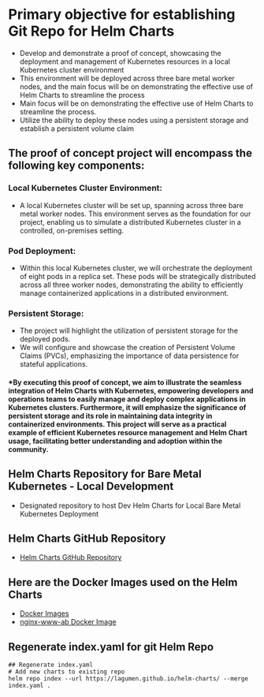 # Primary objective for establishing Git Repo for Helm Charts
- Develop and demonstrate a proof of concept, showcasing the deployment and management of Kubernetes resources in a local Kubernetes cluster environment
- This environment will be deployed across three bare metal worker nodes, and the main focus will be on demonstrating the effective use of Helm Charts to streamline the process
- Main focus will be on demonstrating the effective use of Helm Charts to streamline the process.
- Utilize the ability to deploy these nodes using a persistent storage and establish a persistent volume claim

## The proof of concept project will encompass the following key components:

### Local Kubernetes Cluster Environment: 
- A local Kubernetes cluster will be set up, spanning across three bare metal worker nodes. This environment serves as the foundation for our project, enabling us to simulate a distributed Kubernetes cluster in a controlled, on-premises setting.

### Pod Deployment: 
- Within this local Kubernetes cluster, we will orchestrate the deployment of eight pods in a replica set. These pods will be strategically distributed across all three worker nodes, demonstrating the ability to efficiently manage containerized applications in a distributed environment.

### Persistent Storage: 
- The project will highlight the utilization of persistent storage for the deployed pods. 
- We will configure and showcase the creation of Persistent Volume Claims (PVCs), emphasizing the importance of data persistence for stateful applications.

#### *By executing this proof of concept, we aim to illustrate the seamless integration of Helm Charts with Kubernetes, empowering developers and operations teams to easily manage and deploy complex applications in Kubernetes clusters. Furthermore, it will emphasize the significance of persistent storage and its role in maintaining data integrity in containerized environments. This project will serve as a practical example of efficient Kubernetes resource management and Helm Chart usage, facilitating better understanding and adoption within the community.

## Helm Charts Repository for Bare Metal Kubernetes - Local Development
- Designated repository to host Dev Helm Charts for Local Bare Metal Kubernetes Deployment

## Helm Charts GitHub Repository
- [Helm Charts GitHub Repository](https://github.com/lagumen/helm-charts)

## Here are the Docker Images used  on the Helm Charts
- [Docker Images](https://github.com/lagumen?tab=packages)
- [nginx-www-ab Docker Image](https://github.com/users/lagumen/packages/container/package/nginx-www-ab)

## Regenerate index.yaml for git Helm Repo
```t
## Regenerate index.yaml
# Add new charts to existing repo
helm repo index --url https://lagumen.github.io/helm-charts/ --merge index.yaml .

```
